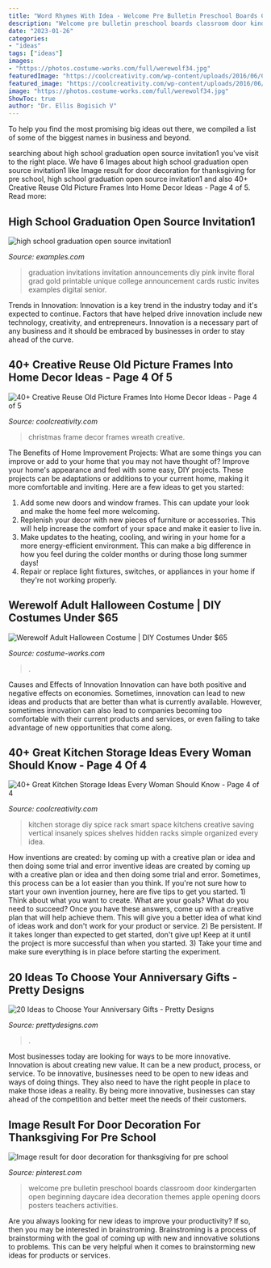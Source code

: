 ```yaml
---
title: "Word Rhymes With Idea - Welcome Pre Bulletin Preschool Boards Classroom Door Kindergarten Open Beginning Daycare Idea Decoration Themes Apple Opening Doors Posters Teachers Activities"
description: "Welcome pre bulletin preschool boards classroom door kindergarten open beginning daycare idea decoration themes apple opening doors posters teachers activities"
date: "2023-01-26"
categories:
- "ideas"
tags: ["ideas"]
images:
- "https://photos.costume-works.com/full/werewolf34.jpg"
featuredImage: "https://coolcreativity.com/wp-content/uploads/2016/06/Christmas-Frame-Wreath.jpg"
featured_image: "https://coolcreativity.com/wp-content/uploads/2016/06/Christmas-Frame-Wreath.jpg"
image: "https://photos.costume-works.com/full/werewolf34.jpg"
ShowToc: true
author: "Dr. Ellis Bogisich V"
---
```



To help you find the most promising big ideas out there, we compiled a list of some of the biggest names in business and beyond.

	

		
searching about high school graduation open source invitation1 you've visit to the right place. We have 6 Images about high school graduation open source invitation1 like Image result for door decoration for thanksgiving for pre school, high school graduation open source invitation1 and also 40+ Creative Reuse Old Picture Frames Into Home Decor Ideas - Page 4 of 5. Read more:
		
    
## High School Graduation Open Source Invitation1

<img loading=lazy src="https://images.examples.com/wp-content/uploads/2017/03/High-School-Graduation-Open-Source-Invitation1.jpg" onerror="this.onerror=null;this.src='https://tse4.mm.bing.net/th?id=OIP.BS6Ry3iYxZb5NkeXZLwKWAHaF7&amp;pid=15.1';" alt="high school graduation open source invitation1">

_Source: examples.com_

>graduation invitations invitation announcements diy pink invite floral grad gold printable unique college announcement cards rustic invites examples digital senior. 

	

Trends in Innovation:
Innovation is a key trend in the industry today and it's expected to continue. Factors that have helped drive innovation include new technology, creativity, and entrepreneurs. Innovation is a necessary part of any business and it should be embraced by businesses in order to stay ahead of the curve.

    
## 40+ Creative Reuse Old Picture Frames Into Home Decor Ideas - Page 4 Of 5

<img loading=lazy src="https://coolcreativity.com/wp-content/uploads/2016/06/Christmas-Frame-Wreath.jpg" onerror="this.onerror=null;this.src='https://tse1.mm.bing.net/th?id=OIP.jK3k64t6iCi0yo9z1wiIpAHaJ4&amp;pid=15.1';" alt="40+ Creative Reuse Old Picture Frames Into Home Decor Ideas - Page 4 of 5">

_Source: coolcreativity.com_

>christmas frame decor frames wreath creative. 

	

The Benefits of Home Improvement Projects: What are some things you can improve or add to your home that you may not have thought of?
Improve your home's appearance and feel with some easy, DIY projects. These projects can be adaptations or additions to your current home, making it more comfortable and inviting. Here are a few ideas to get you started: 
1. Add some new doors and window frames. This can update your look and make the home feel more welcoming. 
2. Replenish your decor with new pieces of furniture or accessories. This will help increase the comfort of your space and make it easier to live in. 
3. Make updates to the heating, cooling, and wiring in your home for a more energy-efficient environment. This can make a big difference in how you feel during the colder months or during those long summer days! 
4. Repair or replace light fixtures, switches, or appliances in your home if they're not working properly.

    
## Werewolf Adult Halloween Costume | DIY Costumes Under $65

<img loading=lazy src="https://photos.costume-works.com/full/werewolf34.jpg" onerror="this.onerror=null;this.src='https://tse2.mm.bing.net/th?id=OIP.QOyA0PYDGa6wJLUtWjMktQHaLg&amp;pid=15.1';" alt="Werewolf Adult Halloween Costume | DIY Costumes Under $65">

_Source: costume-works.com_

>. 

	

Causes and Effects of Innovation
Innovation can have both positive and negative effects on economies. Sometimes, innovation can lead to new ideas and products that are better than what is currently available. However, sometimes innovation can also lead to companies becoming too comfortable with their current products and services, or even failing to take advantage of new opportunities that come along.

    
## 40+ Great Kitchen Storage Ideas Every Woman Should Know - Page 4 Of 4

<img loading=lazy src="https://coolcreativity.com/wp-content/uploads/2016/07/2622.jpg" onerror="this.onerror=null;this.src='https://tse2.mm.bing.net/th?id=OIP.A6fXf6CusskIyK63w01lpQHaMS&amp;pid=15.1';" alt="40+ Great Kitchen Storage Ideas Every Woman Should Know - Page 4 of 4">

_Source: coolcreativity.com_

>kitchen storage diy spice rack smart space kitchens creative saving vertical insanely spices shelves hidden racks simple organized every idea. 

	

How inventions are created: by coming up with a creative plan or idea and then doing some trial and error
inventive ideas are created by coming up with a creative plan or idea and then doing some trial and error. Sometimes, this process can be a lot easier than you think. If you're not sure how to start your own invention journey, here are five tips to get you started. 1) Think about what you want to create. What are your goals? What do you need to succeed? Once you have these answers, come up with a creative plan that will help achieve them. This will give you a better idea of what kind of ideas work and don't work for your product or service. 2) Be persistent. If it takes longer than expected to get started, don't give up! Keep at it until the project is more successful than when you started. 3) Take your time and make sure everything is in place before starting the experiment.

    
## 20 Ideas To Choose Your Anniversary Gifts - Pretty Designs

<img loading=lazy src="http://www.prettydesigns.com/wp-content/uploads/2015/06/Photo-Jar.jpg" onerror="this.onerror=null;this.src='https://tse1.mm.bing.net/th?id=OIP.QQvCbkCHR0Fo-0nNr9YVBAHaLH&amp;pid=15.1';" alt="20 Ideas to Choose Your Anniversary Gifts - Pretty Designs">

_Source: prettydesigns.com_

>. 

	

Most businesses today are looking for ways to be more innovative. Innovation is about creating new value. It can be a new product, process, or service. To be innovative, businesses need to be open to new ideas and ways of doing things. They also need to have the right people in place to make those ideas a reality. By being more innovative, businesses can stay ahead of the competition and better meet the needs of their customers.

    
## Image Result For Door Decoration For Thanksgiving For Pre School

<img loading=lazy src="https://i.pinimg.com/736x/80/a4/9d/80a49da4017ba6939051f1396eadbbe7.jpg" onerror="this.onerror=null;this.src='https://tse4.mm.bing.net/th?id=OIP.bvg5ZNmbwDD2ypwAPisNZwHaJ3&amp;pid=15.1';" alt="Image result for door decoration for thanksgiving for pre school">

_Source: pinterest.com_

>welcome pre bulletin preschool boards classroom door kindergarten open beginning daycare idea decoration themes apple opening doors posters teachers activities. 

	

Are you always looking for new ideas to improve your productivity? If so, then you may be interested in brainstroming. Brainstroming is a process of brainstorming with the goal of coming up with new and innovative solutions to problems. This can be very helpful when it comes to brainstorming new ideas for products or services.

